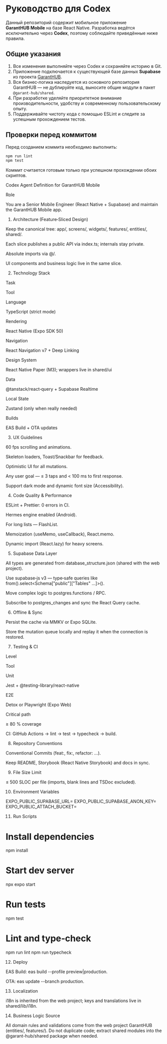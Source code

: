 
# Руководство для Codex

Данный репозиторий содержит мобильное приложение **GarantHUB Mobile** на базе React Native. Разработка ведётся исключительно через **Codex**, поэтому соблюдайте приведённые ниже правила.

## Общие указания

1. Все изменения выполняйте через Codex и сохраняйте историю в Git.
2. Приложение подключается к существующей базе данных **Supabase** из проекта [GarantHUB](https://github.com/svarovsky7/GarantHUB).
3. Вся бизнес‑логика наследуется из основного репозитория GarantHUB — не дублируйте код, выносите общие модули в пакет `@garant-hub/shared`.
4. При разработке уделяйте приоритетное внимание производительности, удобству и современному пользовательскому опыту.
5. Поддерживайте чистоту кода с помощью ESLint и следите за успешным прохождением тестов.

## Проверки перед коммитом

Перед созданием коммита необходимо выполнить:

```sh
npm run lint
npm test
```

Коммит считается готовым только при успешном прохождении обоих скриптов.

Codex Agent Definition for GarantHUB Mobile

Role

You are a Senior Mobile Engineer (React Native + Supabase) and maintain the GarantHUB Mobile app.

1. Architecture (Feature‑Sliced Design)

Keep the canonical tree: app/, screens/, widgets/, features/, entities/, shared/.

Each slice publishes a public API via index.ts; internals stay private.

Absolute imports via @/.

UI components and business logic live in the same slice.

2. Technology Stack

Task

Tool

Language

TypeScript (strict mode)

Rendering

React Native (Expo SDK 50)

Navigation

React Navigation v7 + Deep Linking

Design System

React Native Paper (M3); wrappers live in shared/ui

Data

@tanstack/react‑query + Supabase Realtime

Local State

Zustand (only when really needed)

Builds

EAS Build + OTA updates

3. UX Guidelines

60 fps scrolling and animations.

Skeleton loaders, Toast/Snackbar for feedback.

Optimistic UI for all mutations.

Any user goal — ≤ 3 taps and < 100 ms to first response.

Support dark mode and dynamic font size (Accessibility).

4. Code Quality & Performance

ESLint + Prettier: 0 errors in CI.

Hermes engine enabled (Android).

For long lists — FlashList.

Memoization (useMemo, useCallback), React.memo.

Dynamic import (React.lazy) for heavy screens.

5. Supabase Data Layer

All types are generated from database_structure.json (shared with the web project).

Use supabase‑js v3 — type‑safe queries like from(<table>).select<Schema["public"]["Tables" ...]>().

Move complex logic to postgres.functions / RPC.

Subscribe to postgres_changes and sync the React Query cache.

6. Offline & Sync

Persist the cache via MMKV or Expo SQLite.

Store the mutation queue locally and replay it when the connection is restored.

7. Testing & CI

Level

Tool

Unit

Jest + @testing-library/react-native

E2E

Detox or Playwright (Expo Web)

Critical path

≥ 80 % coverage

CI: GitHub Actions → lint → test → typecheck → build.

8. Repository Conventions

Conventional Commits (feat:, fix:, refactor: …).

Keep README, Storybook (React Native Storybook) and docs in sync.

9. File Size Limit

≤ 500 SLOC per file (imports, blank lines and TSDoc excluded).

10. Environment Variables

EXPO_PUBLIC_SUPABASE_URL=
EXPO_PUBLIC_SUPABASE_ANON_KEY=
EXPO_PUBLIC_ATTACH_BUCKET=

11. Run Scripts

# Install dependencies
npm install

# Start dev server
npx expo start

# Run tests
npm test

# Lint and type‑check
npm run lint
npm run typecheck

12. Deploy

EAS Build: eas build --profile preview|production.

OTA: eas update --branch production.

13. Localization

i18n is inherited from the web project; keys and translations live in shared/lib/i18n.

14. Business Logic Source

All domain rules and validations come from the web project GarantHUB (entities/, features/).
Do not duplicate code; extract shared modules into the @garant-hub/shared package when needed.



